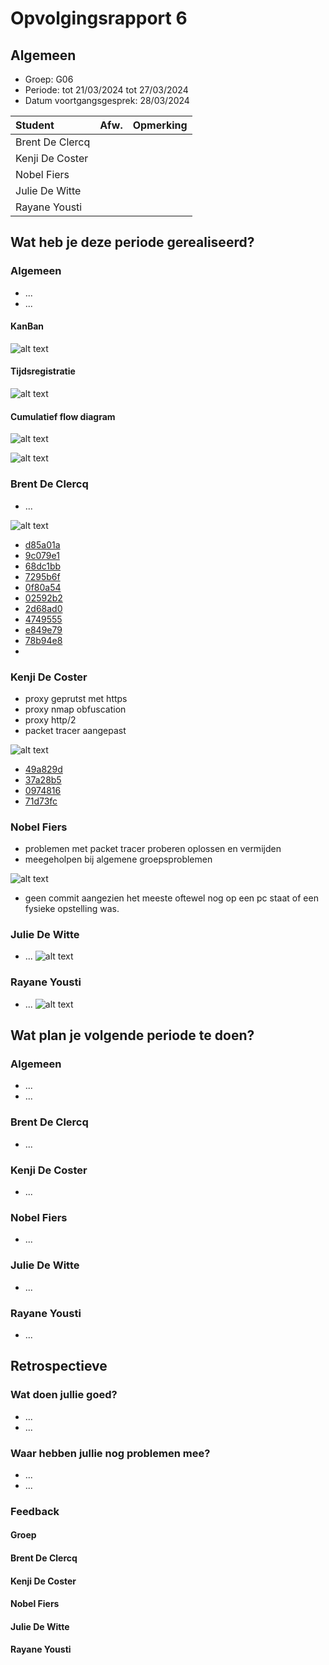 # Opvolgingsrapport 6

## Algemeen

- Groep: G06
- Periode: tot 21/03/2024 tot 27/03/2024
- Datum voortgangsgesprek: 28/03/2024

| Student         | Afw. | Opmerking |
| :-------------- | :--: | :-------- |
| Brent De Clercq |      |           |
| Kenji De Coster |      |           |
| Nobel Fiers     |      |           |
| Julie De Witte  |      |           |
| Rayane Yousti   |      |           |

## Wat heb je deze periode gerealiseerd?

### Algemeen

- ...
- ...

#### KanBan

<!-- Voeg hier een screenshot toe van de huidige toestand van het kanban bord. -->

![alt text](./img/Kanban.png)

#### Tijdsregistratie

<!-- Voeg hier een screenshot toe van het teamoverzicht van de tijdregistratie, met totaal per student en team -->

![alt text](./img/jira.png)

#### Cumulatief flow diagram

<!-- Voeg hier een screenshot toe van het cumulatief flow diagram voor de periode van het rapport. -->

![alt text](./img/diagram.png)

<!-- Voeg hier een screenshot toe van het cumulatief flow diagram voor de volledige periode van het project. -->

![alt text](./img/diagramCummulatief.png)

### Brent De Clercq

<!-- Voeg hier een overzicht toe van gerealiseerde taken inclusief links naar relevante commits/documenten. -->

- ...

![alt text](./img/Brent.png)

- [d85a01a](https://github.com/HoGentTIN/sep2324-gent-g06/commit/d85a01a9c368cb2d3af0766cfeb1bc692dfee05b)
- [9c079e1](https://github.com/HoGentTIN/sep2324-gent-g06/commit/9c079e1c96cd1a33e3a92e2f9656894abbd078b6)
- [68dc1bb](https://github.com/HoGentTIN/sep2324-gent-g06/commit/68dc1bba25635a038d4fe8e9af348fef3a1e1bdc)
- [7295b6f](https://github.com/HoGentTIN/sep2324-gent-g06/commit/7295b6f3abb826c75dd88652c946bae937cb2463)
- [0f80a54](https://github.com/HoGentTIN/sep2324-gent-g06/commit/0f80a54bf458e7b3cb942eb995156638aa7852bd)
- [02592b2](https://github.com/HoGentTIN/sep2324-gent-g06/commit/02592b2be3412c77b9ba8a85088575dab2b58640)
- [2d68ad0](https://github.com/HoGentTIN/sep2324-gent-g06/commit/2d68ad0b72dc79c14f47af954baba85691c1288b)
- [4749555](https://github.com/HoGentTIN/sep2324-gent-g06/commit/4749555f0abf96acdb0bf93c587651c725511e80)
- [e849e79](https://github.com/HoGentTIN/sep2324-gent-g06/commit/e849e790cb853f4b4816caf7287ceacf8dc5ba8a)
- [78b94e8](https://github.com/HoGentTIN/sep2324-gent-g06/commit/78b94e872838ffb2397bd5https://github.com/HoGentTIN/sep2324-gent-g06/commit/49a829d8b9165c6b99256f37d398892b4e7fa24a52cc571186dde59120)
- []()

<!-- Voeg hier een screenshot van het individueel tijdregistratierapport, met overzicht van elke taak en bijhorende uren. -->

### Kenji De Coster

<!-- Voeg hier een overzicht toe van gerealiseerde taken inclusief links naar relevante commits/documenten. -->

- proxy geprutst met https
- proxy nmap obfuscation
- proxy http/2
- packet tracer aangepast

![alt text](./img/Kenji.png)

- [49a829d ](https://github.com/HoGentTIN/sep2324-gent-g06/commit/49a829d8b9165c6b99256f37d398892b4e7fa24a)
- [37a28b5 ](https://github.com/HoGentTIN/sep2324-gent-g06/commit/37a28b56808b2b9bee4b8fc939fc7894512044d6)
- [0974816 ](https://github.com/HoGentTIN/sep2324-gent-g06/commit/097481677d4b1e64a3c6ca21b04af273f1fba7ae)
- [71d73fc ](https://github.com/HoGentTIN/sep2324-gent-g06/commit/71d73fc582958f90a48ad82a16fc23123fefc539)
<!-- Voeg hier een screenshot van het individueel tijdregistratierapport, met overzicht van elke taak en bijhorende uren. -->

### Nobel Fiers

<!-- Voeg hier een overzicht toe van gerealiseerde taken inclusief links naar relevante commits/documenten. -->

- problemen met packet tracer proberen oplossen en vermijden
- meegeholpen bij algemene groepsproblemen

![alt text](./img/Nobel.png)

  <!-- Voeg hier een screenshot van het individueel tijdregistratierapport, met overzicht van elke taak en bijhorende uren. -->

- geen commit aangezien het meeste oftewel nog op een pc staat of een fysieke opstelling was.

### Julie De Witte

<!-- Voeg hier een overzicht toe van gerealiseerde taken inclusief links naar relevante commits/documenten. -->

- ...
![alt text](./img/Julie.png)
<!-- Voeg hier een screenshot van het individueel tijdregistratierapport, met overzicht van elke taak en bijhorende uren. -->

### Rayane Yousti

<!-- Voeg hier een overzicht toe van gerealiseerde taken inclusief links naar relevante commits/documenten. -->

- ...
![alt text](./img/Rayane.png)
<!-- Voeg hier een screenshot van het individueel tijdregistratierapport, met overzicht van elke taak en bijhorende uren. -->

## Wat plan je volgende periode te doen?

### Algemeen

<!-- Voeg hier de doelstellingen toe voor volgende periode. -->

- ...
- ...

### Brent De Clercq

<!-- Voeg hier de individuele doelstellingen toe voor volgende periode. -->

- ...

### Kenji De Coster

<!-- Voeg hier de individuele doelstellingen toe voor volgende periode. -->

- ...

### Nobel Fiers

<!-- Voeg hier de individuele doelstellingen toe voor volgende periode. -->

- ...

### Julie De Witte

<!-- Voeg hier de individuele doelstellingen toe voor volgende periode. -->

- ...

### Rayane Yousti

<!-- Voeg hier de individuele doelstellingen toe voor volgende periode. -->

- ...

## Retrospectieve

### Wat doen jullie goed?

<!-- Voeg hier zaken toe die jullie goed doen naar het proces toe. -->

- ...
- ...

### Waar hebben jullie nog problemen mee?

<!-- Voeg hier zaken toe die volgens jullie beter kunnen naar het proces toe. -->

- ...
- ...

### Feedback

#### Groep

#### Brent De Clercq

#### Kenji De Coster

#### Nobel Fiers

#### Julie De Witte

#### Rayane Yousti
